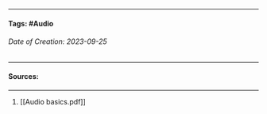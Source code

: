 __________________________________________________________________________
#### **Tags:** #Audio 
###### *Date of Creation: 2023-09-25*
__________________________________________________________________________


#### Sources:
__________________________________________________________________________
1. [[Audio basics.pdf]]
